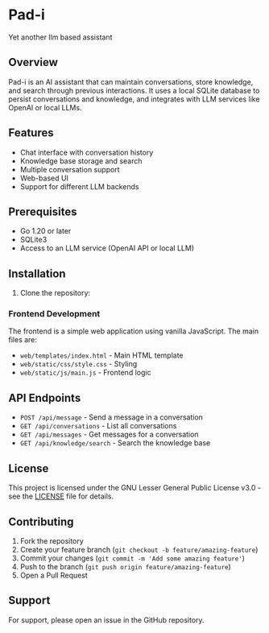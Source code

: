 # Pad-i

Yet another llm based assistant
## Overview

Pad-i is an AI assistant that can maintain conversations, store knowledge, and search through previous interactions. It uses a local SQLite database to persist conversations and knowledge, and integrates with LLM services like OpenAI or local LLMs.

## Features

- Chat interface with conversation history
- Knowledge base storage and search
- Multiple conversation support
- Web-based UI
- Support for different LLM backends

## Prerequisites

- Go 1.20 or later
- SQLite3
- Access to an LLM service (OpenAI API or local LLM)

## Installation

1. Clone the repository:


### Frontend Development

The frontend is a simple web application using vanilla JavaScript. The main files are:
- `web/templates/index.html` - Main HTML template
- `web/static/css/style.css` - Styling
- `web/static/js/main.js` - Frontend logic

## API Endpoints

- `POST /api/message` - Send a message in a conversation
- `GET /api/conversations` - List all conversations
- `GET /api/messages` - Get messages for a conversation
- `GET /api/knowledge/search` - Search the knowledge base

## License

This project is licensed under the GNU Lesser General Public License v3.0 - see the [LICENSE](LICENSE) file for details.

## Contributing

1. Fork the repository
2. Create your feature branch (`git checkout -b feature/amazing-feature`)
3. Commit your changes (`git commit -m 'Add some amazing feature'`)
4. Push to the branch (`git push origin feature/amazing-feature`)
5. Open a Pull Request

## Support

For support, please open an issue in the GitHub repository.